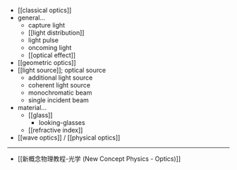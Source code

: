 - [[classical optics]]
- general...
    - capture light
    - [[light distribution]]
    - light pulse
    - oncoming light
    - [[optical effect]]
- [[geometric optics]]
- [[light source]]; optical source
    - additional light source
    - coherent light source
    - monochromatic beam
    - single incident beam
- material...
    - [[glass]]
        - looking-glasses
    - [[refractive index]]
- [[wave optics]] / [[physical optics]]
- ---
- [[新概念物理教程-光学 (New Concept Physics - Optics)]]
